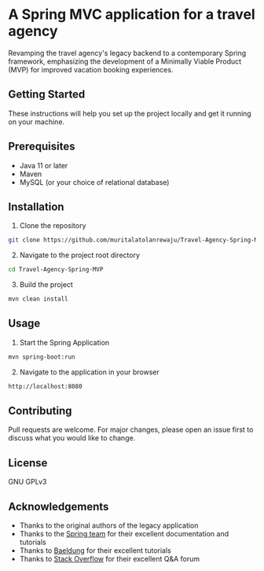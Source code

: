 # A Spring MVC application for a travel agency

Revamping the travel agency's legacy backend to a contemporary Spring framework, emphasizing the development of a
Minimally Viable Product (MVP) for improved vacation booking experiences.

## Getting Started

These instructions will help you set up the project locally and get it running on your machine.

## Prerequisites

- Java 11 or later
- Maven
- MySQL (or your choice of relational database)

## Installation

1. Clone the repository

```bash
git clone https://github.com/muritalatolanrewaju/Travel-Agency-Spring-MVP.git
```

2. Navigate to the project root directory

```bash
cd Travel-Agency-Spring-MVP
```

3. Build the project

```bash
mvn clean install
```

## Usage

1. Start the Spring Application

```bash
mvn spring-boot:run
```

2. Navigate to the application in your browser

```bash
http://localhost:8080
```

## Contributing

Pull requests are welcome. For major changes, please open an issue first to discuss what you would like to change.

## License

GNU GPLv3

## Acknowledgements

- Thanks to the original authors of the legacy application
- Thanks to the [Spring team](https://spring.io/) for their excellent documentation and tutorials
- Thanks to [Baeldung](https://www.baeldung.com/) for their excellent tutorials
- Thanks to [Stack Overflow](https://stackoverflow.com/) for their excellent Q&A forum